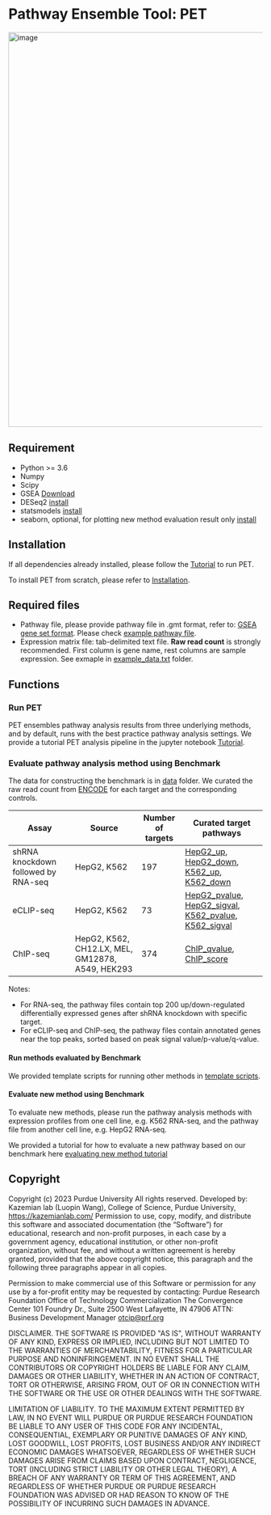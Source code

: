 # Pathway Ensemble Tool: PET
<img width="781" alt="image" src="https://user-images.githubusercontent.com/16437494/207137637-32dec909-145c-4a3a-9421-57f62189dfb2.png">

## Requirement
* Python >= 3.6
* Numpy
* Scipy
* GSEA [Download](http://www.gsea-msigdb.org/gsea/downloads.jsp)
* DESeq2 [install](https://bioconductor.org/packages/release/bioc/html/DESeq2.html)
* statsmodels [install](https://www.statsmodels.org/stable/install.html)
* seaborn, optional, for plotting new method evaluation result only [install](https://seaborn.pydata.org/installing.html)

## Installation
If all dependencies already installed, please follow the [Tutorial](https://github.com/hedgehug/PET/blob/main/run_PET_tutorial.ipynb) to run PET.

To install PET from scratch, please refer to [Installation](https://github.com/hedgehug/PET/blob/main/Installation.md).

## Required files
* Pathway file, please provide pathway file in .gmt format, refer to: [GSEA gene set format](https://software.broadinstitute.org/cancer/software/gsea/wiki/index.php/Data_formats#Gene_Set_Database_Formats). Please check [example pathway file](https://github.com/hedgehug/PET/blob/main/example/c2.cp.kegg.v2023.1.Hs.symbols.gmt). 
* Expression matrix file: tab-delimited text file. **Raw read count** is strongly recommended. First column is gene name, rest columns are sample expression. See exmaple in [example_data.txt](https://github.com/hedgehug/PET/tree/main/example/example_data.txt) folder. 


## Functions

### Run PET
PET ensembles pathway analysis results from three underlying methods, and by default, runs with the best practice pathway analysis settings.
We provide a tutorial PET analysis pipeline in the jupyter notebook [Tutorial](https://github.com/hedgehug/PET/blob/main/run_PET_tutorial.ipynb).

### Evaluate pathway analysis method using Benchmark

The data for constructing the benchmark is in [data](https://github.com/hedgehug/PET/tree/main/data) folder. We curated the raw read count from [ENCODE](https://www.encodeproject.org/) for each target and the corresponding controls. 


| Assay     | Source                                     | Number of targets | Curated target pathways                                                                                                                                                                                                                                                                                                                                                                    |
|-----------|--------------------------------------------|-------------------|--------------------------------------------------------------------------------------------------------------------------------------------------------------------------------------------------------------------------------------------------------------------------------------------------------------------------------------------------------------------------------------------|
| shRNA knockdown followed by RNA-seq| HepG2, K562                                |197| [HepG2_up](https://github.com/hedgehug/PET/blob/main/data/ENCODE_HepG2_RNA_up.gmt), [HepG2_down](https://github.com/hedgehug/PET/blob/main/data/ENCODE_HepG2_RNA_down.gmt), [K562_up](https://github.com/hedgehug/PET/blob/main/data/ENCODE_K562_RNA_up.gmt), [K562_down](https://github.com/hedgehug/PET/blob/main/data/ENCODE_K562_RNA_down.gmt)                                         |
| eCLIP-seq | HepG2, K562                                |73| [HepG2_pvalue](https://github.com/hedgehug/PET/blob/main/data/ENCODE_HepG2_eCLIP_pval.gmt), [HepG2_sigval](https://github.com/hedgehug/PET/blob/main/data/ENCODE_HepG2_eCLIP_signal_value.gmt), [K562_pvalue](https://github.com/hedgehug/PET/blob/main/data/ENCODE_K562_eCLIP_pval.gmt), [K562_sigval](https://github.com/hedgehug/PET/blob/main/data/ENCODE_K562_eCLIP_signal_value.gmt) |                                                                                                                                                   |
| ChIP-seq  | HepG2, K562, CH12.LX, MEL, GM12878, A549, HEK293 |374| [ChIP_qvalue](https://github.com/hedgehug/PET/blob/main/data/ENCODE_ChIP_seq_qvalue.gmt), [ChIP_score](https://github.com/hedgehug/PET/blob/main/data/ENCODE_ChIP_seq_peak_score.gmt)                                                                                                                                                                                                                                                                                   |

Notes: 
* For RNA-seq, the pathway files contain top 200 up/down-regulated differentially expressed genes after shRNA knockdown with specific target.
* For eCLIP-seq and ChIP-seq, the pathway files contain annotated genes near the top peaks, sorted based on peak signal value/p-value/q-value.

#### Run methods evaluated by Benchmark
We provided template scripts for running other methods in [template scripts](https://github.com/hedgehug/PET/tree/main/template_script).

#### Evaluate new method using Benchmark

To evaluate new methods, please run the pathway analysis methods with expression profiles from one cell line, e.g. K562 RNA-seq, and the pathway file from another cell line, e.g. HepG2 RNA-seq. 

We provided a tutorial for how to evaluate a new pathway based on our benchmark here [evaluating new method tutorial](https://github.com/hedgehug/PET/blob/main/evaluate_new_method.ipynb)

## Copyright
Copyright (c) 2023 Purdue University All rights reserved.
Developed by:  Kazemian lab (Luopin Wang), College of Science, Purdue University, https://kazemianlab.com/
Permission to use, copy, modify, and distribute this software and associated documentation (the “Software”) for educational, research and non-profit purposes, in each case by a government agency, educational institution, or other non-profit organization, without fee, and without a written agreement is hereby granted, provided that the above copyright notice, this paragraph and the following three paragraphs appear in all copies.
 
Permission to make commercial use of this Software or permission for any use by a for-profit entity may be requested by contacting:
Purdue Research Foundation
Office of Technology Commercialization
The Convergence Center
101 Foundry Dr., Suite 2500
West Lafayette, IN 47906
ATTN: Business Development Manager
otcip@prf.org
 
DISCLAIMER. THE SOFTWARE IS PROVIDED "AS IS", WITHOUT WARRANTY OF ANY KIND, EXPRESS OR IMPLIED, INCLUDING BUT NOT LIMITED TO THE WARRANTIES OF MERCHANTABILITY, FITNESS FOR A PARTICULAR PURPOSE AND NONINFRINGEMENT. IN NO EVENT SHALL THE CONTRIBUTORS OR COPYRIGHT HOLDERS BE LIABLE FOR ANY CLAIM, DAMAGES OR OTHER LIABILITY, WHETHER IN AN ACTION OF CONTRACT, TORT OR OTHERWISE, ARISING FROM, OUT OF OR IN CONNECTION WITH THE SOFTWARE OR THE USE OR OTHER DEALINGS WITH THE SOFTWARE.
 
LIMITATION OF LIABILITY. TO THE MAXIMUM EXTENT PERMITTED BY LAW, IN NO EVENT WILL PURDUE OR PURDUE RESEARCH FOUNDATION BE LIABLE TO ANY USER OF THIS CODE FOR ANY INCIDENTAL, CONSEQUENTIAL, EXEMPLARY OR PUNITIVE DAMAGES OF ANY KIND, LOST GOODWILL, LOST PROFITS, LOST BUSINESS AND/OR ANY INDIRECT ECONOMIC DAMAGES WHATSOEVER, REGARDLESS OF WHETHER SUCH DAMAGES ARISE FROM CLAIMS BASED UPON CONTRACT, NEGLIGENCE, TORT (INCLUDING STRICT LIABILITY OR OTHER LEGAL THEORY), A BREACH OF ANY WARRANTY OR TERM OF THIS AGREEMENT, AND REGARDLESS OF WHETHER PURDUE OR PURDUE RESEARCH FOUNDATION WAS ADVISED OR HAD REASON TO KNOW OF THE POSSIBILITY OF INCURRING SUCH DAMAGES IN ADVANCE.